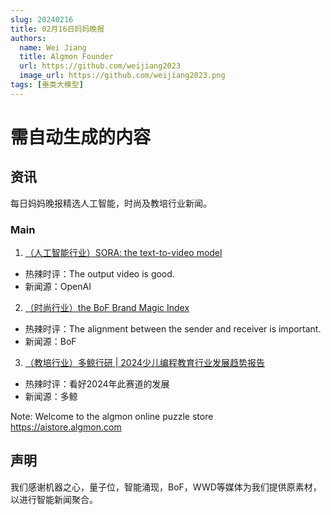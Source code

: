 ```yaml
---
slug: 20240216
title: 02月16日妈妈晚报
authors:
  name: Wei Jiang
  title: Algmon Founder
  url: https://github.com/weijiang2023
  image_url: https://github.com/weijiang2023.png
tags: [垂类大模型]
---
```


# 需自动生成的内容
## 资讯
每日妈妈晚报精选人工智能，时尚及教培行业新闻。

### Main

1. [（人工智能行业）SORA: the text-to-video model](https://openai.com/sora)
* 热辣时评：The output video is good.
* 新闻源：OpenAI

2. [（时尚行业）the BoF Brand Magic Index](https://www.businessoffashion.com/reports/marketing-pr/bof-insights-index-fashion-luxury-brands-customer-values-miumiu-gucci-brand-magic-quilt-ai/)
* 热辣时评：The alignment between the sender and receiver is important.
* 新闻源：BoF

3. [（教培行业）多鲸行研 | 2024少儿编程教育行业发展趋势报告](https://mp.weixin.qq.com/s/8mP8SEjm_TVcH5Yc8Ki6WQ)
* 热辣时评：看好2024年此赛道的发展
* 新闻源：多鲸

Note: Welcome to the algmon online puzzle store https://aistore.algmon.com

## 声明

我们感谢机器之心，量子位，智能涌现，BoF，WWD等媒体为我们提供原素材，以进行智能新闻聚合。